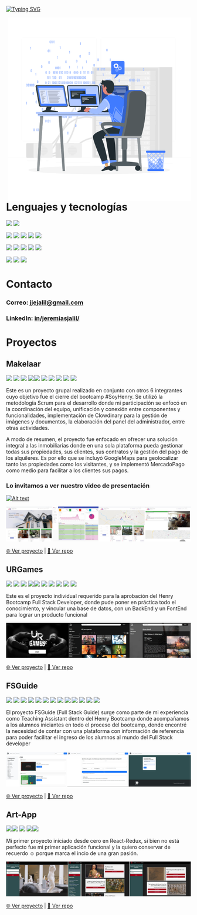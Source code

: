 [![Typing SVG](https://readme-typing-svg.herokuapp.com?color=2E22F7&vCenter=true&multiline=true&height=100&lines=export+function+GitProfile()+%7B%7D;render+%3CGitProfile%2F%3E;npm+start)](https://git.io/typing-svg)

<img src="./images/Programmer.gif" align="right" width="500" />

# Lenguajes y tecnologías

<img src="https://img.shields.io/badge/-JavaScript-eed718?style=flat&logo=javascript&logoColor=ffffff"> <img src="http://img.shields.io/badge/-VS%20Code-007ACC?style=flat&logo=visual%20studio%20code&logoColor=white">

<img src = "https://img.shields.io/badge/-HTML5-E34F26?style=flat&logo=html5&logoColor=white"> <img src = "https://img.shields.io/badge/-CSS3-1572B6?style=flat&logo=css3&logoColor=white"> <img src="https://img.shields.io/badge/-React-000000?style=flat&logo=react&logoColor=00c8ff">
<img src="https://img.shields.io/badge/-Redux-764ABC?style=flat&logo=redux&logoColor=white "> <img src="https://img.shields.io/badge/-Bootstrap-563D7C?style=flat&logo=bootstrap&logoColor=white ">

<img src="https://img.shields.io/badge/-Express.js-787878?style=flat"> <img src="https://img.shields.io/badge/-Node.js-3C873A?style=flat&logo=Node.js&logoColor=white">
<img src="https://img.shields.io/badge/-Firebase-FFA611?style=flat&logo=firebase&logoColor=FFFFFF"> <img src="https://img.shields.io/badge/-PostgreSQL-31648C?style=flat&logo=postgresql&logoColor=FFFFFF"> <img src="https://img.shields.io/badge/-Sequelize-399AF3?style=flat&logo=sequelize&logoColor=FFFFFF">

<img src="http://img.shields.io/badge/-Git-F1502F?style=flat&logo=git&logoColor=FFFFFF"> <img src="http://img.shields.io/badge/-Github-000000?style=flat&logo=github&logoColor=FFFFFF"> <img src="http://img.shields.io/badge/-Heroku-430098?style=flat&logo=heroku&logoColor=white">

# Contacto
### Correo: <a href="mailto:jjejalil@gmail.com">jjejalil@gmail.com </a>
### LinkedIn: <a href="https://www.linkedin.com/in/jeremiasjalil/" target="_blank">in/jeremiasjalil/ </a>

# Proyectos
 
## Makelaar
<img src = "https://img.shields.io/badge/-HTML5-E34F26?style=flat&logo=html5&logoColor=white"> <img src = "https://img.shields.io/badge/-CSS3-1572B6?style=flat&logo=css3&logoColor=white"> <img src="https://img.shields.io/badge/-React-000000?style=flat&logo=react&logoColor=00c8ff">
<img src="https://img.shields.io/badge/-Redux-764ABC?style=flat&logo=redux&logoColor=white "><img src="https://img.shields.io/badge/-Express.js-787878?style=flat"> <img src="https://img.shields.io/badge/-Node.js-3C873A?style=flat&logo=Node.js&logoColor=white"> <img src="https://img.shields.io/badge/-PostgreSQL-31648C?style=flat&logo=postgresql&logoColor=FFFFFF"> <img src="https://img.shields.io/badge/-Sequelize-399AF3?style=flat&logo=sequelize&logoColor=FFFFFF"> <img src="http://img.shields.io/badge/-Github-000000?style=flat&logo=github&logoColor=FFFFFF"> <img src="http://img.shields.io/badge/-Heroku-430098?style=flat&logo=heroku&logoColor=white">

<p>Este es un proyecto grupal realizado en conjunto con otros 6 integrantes cuyo objetivo fue el cierre del bootcamp #SoyHenry. Se utilizó la metodología Scrum para el desarrollo donde mi participación se enfocó en la coordinación del equipo, unificación y conexión entre componentes y funcionalidades, implementación de Clowdinary para la gestión de imágenes y documentos, la elaboración del panel del administrador, entre otras actividades.<p>

<p>A modo de resumen, el proyecto fue enfocado en ofrecer una solución integral a las inmobiliarias donde en una sola plataforma pueda gestionar todas sus propiedades, sus clientes, sus contratos y la gestión del pago de los alquileres. Es por ello que se incluyó GoogleMaps para geolocalizar tanto las propiedades como los visitantes, y se implementó MercadoPago como medio para facilitar a los clientes sus pagos. <p>

### Lo invitamos a ver nuestro video de presentación

[![Alt text](https://img.youtube.com/vi/ymsuwoBvcvI/0.jpg)](https://youtu.be/ymsuwoBvcvI)

<img src="./images/makelaarCapt.jpg"  />

<a href="https://makelaar.vercel.app/" target="_blank">🌐 Ver proyecto</a> | <a href="https://github.com/Simon834/Makelaar" target="_blank"> 📂 Ver repo</a>

## URGames
<img src = "https://img.shields.io/badge/-HTML5-E34F26?style=flat&logo=html5&logoColor=white"> <img src = "https://img.shields.io/badge/-CSS3-1572B6?style=flat&logo=css3&logoColor=white"> <img src="https://img.shields.io/badge/-React-000000?style=flat&logo=react&logoColor=00c8ff">
<img src="https://img.shields.io/badge/-Redux-764ABC?style=flat&logo=redux&logoColor=white "><img src="https://img.shields.io/badge/-Express.js-787878?style=flat"> <img src="https://img.shields.io/badge/-Node.js-3C873A?style=flat&logo=Node.js&logoColor=white"> <img src="https://img.shields.io/badge/-PostgreSQL-31648C?style=flat&logo=postgresql&logoColor=FFFFFF"> <img src="https://img.shields.io/badge/-Sequelize-399AF3?style=flat&logo=sequelize&logoColor=FFFFFF"> <img src="http://img.shields.io/badge/-Github-000000?style=flat&logo=github&logoColor=FFFFFF"> <img src="http://img.shields.io/badge/-Heroku-430098?style=flat&logo=heroku&logoColor=white">

<p>Este es el proyecto individual requerido para la aprobación del Henry Bootcamp Full Stack Developer, donde pude poner en práctica todo el conocimiento, y vincular una base de datos, con un BackEnd y un FontEnd para lograr un producto funcional</p>

<img src="./images/urGamesCapt.jpg"  />

<a href="https://jeremias-jalil.github.io/ur-games/" target="_blank">🌐 Ver proyecto</a> | <a href="https://github.com/jeremias-jalil/ur-games" target="_blank"> 📂 Ver repo</a>

## FSGuide
<img src = "https://img.shields.io/badge/-HTML5-E34F26?style=flat&logo=html5&logoColor=white"> <img src = "https://img.shields.io/badge/-CSS3-1572B6?style=flat&logo=css3&logoColor=white"> <img src="https://img.shields.io/badge/-React-000000?style=flat&logo=react&logoColor=00c8ff">
<img src="https://img.shields.io/badge/-Redux-764ABC?style=flat&logo=redux&logoColor=white "> <img src="https://img.shields.io/badge/-Bootstrap-563D7C?style=flat&logo=bootstrap&logoColor=white "> <img src="https://img.shields.io/badge/-Express.js-787878?style=flat"> <img src="https://img.shields.io/badge/-Node.js-3C873A?style=flat&logo=Node.js&logoColor=white"> <img src="https://img.shields.io/badge/-PostgreSQL-31648C?style=flat&logo=postgresql&logoColor=FFFFFF"> <img src="https://img.shields.io/badge/-Sequelize-399AF3?style=flat&logo=sequelize&logoColor=FFFFFF"> <img src="http://img.shields.io/badge/-Git-F1502F?style=flat&logo=git&logoColor=FFFFFF"> <img src="http://img.shields.io/badge/-Github-000000?style=flat&logo=github&logoColor=FFFFFF"> <img src="http://img.shields.io/badge/-Heroku-430098?style=flat&logo=heroku&logoColor=white"> <img src="http://img.shields.io/badge/-Nodemailer-21AF6F?style=flat&logo=nodemailer&logoColor=white">

<p>El proyecto FSGuide (Full Stack Guide) surge como parte de mi experiencia como Teaching Assistant dentro del Henry Bootcamp donde acompañamos a los alumnos iniciantes en todo el proceso del bootcamp, donde encontré la necesidad de contar con una plataforma con información de referencia para poder facilitar el ingreso de los alumnos al mundo del Full Stack developer</p>

<img src="./images/fsGuideCapt.jpg"  />

<a href="https://jeremias-jalil.github.io/fs-guide/" target="_blank">🌐 Ver proyecto</a> | <a href="https://github.com/jeremias-jalil/fs-guide" target="_blank"> 📂 Ver repo</a>

## Art-App
<img src = "https://img.shields.io/badge/-HTML5-E34F26?style=flat&logo=html5&logoColor=white"><img src = "https://img.shields.io/badge/-CSS3-1572B6?style=flat&logo=css3&logoColor=white"> <img src="https://img.shields.io/badge/-React-000000?style=flat&logo=react&logoColor=00c8ff">
<img src="https://img.shields.io/badge/-Redux-764ABC?style=flat&logo=redux&logoColor=white "><img src="http://img.shields.io/badge/-Github-000000?style=flat&logo=github&logoColor=FFFFFF">

<p>Mi primer proyecto iniciado desde cero en React-Redux, si bien no está perfecto fue mi primer aplicación funcional y la quiero conservar de recuerdo ☺️ porque  marca el incio de una gran pasión.</p>

<img src="./images/artAppCapt.jpg"  />

<a href="https://jeremias-jalil.github.io/react-art-proyect/" target="_blank">🌐 Ver proyecto</a> | <a href="https://github.com/jeremias-jalil/react-art-proyect" target="_blank"> 📂 Ver repo</a>

<br/>



<!--
**jeremias-jalil/jeremias-jalil** is a ✨ _special_ ✨ repository because its `README.md` (this file) appears on your GitHub profile.

Here are some ideas to get you started:

- 🔭 I’m currently working on ...
- 🌱 I’m currently learning ...
- 👯 I’m looking to collaborate on ...
- 🤔 I’m looking for help with ...
- 💬 Ask me about ...
- 📫 How to reach me: ...
- 😄 Pronouns: ...
- ⚡ Fun fact: ...
-->


